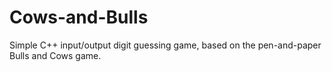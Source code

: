 # Cows-and-Bulls
Simple C++ input/output digit guessing game, based on the pen-and-paper Bulls and Cows game.
